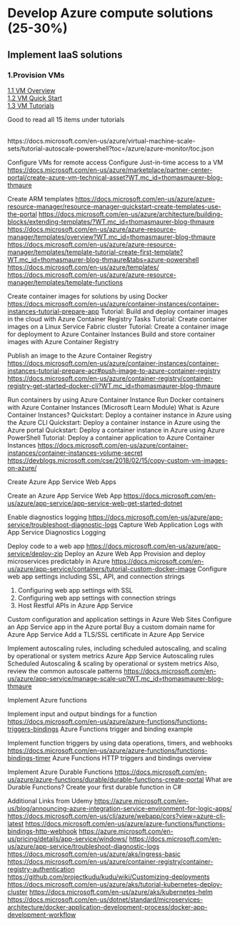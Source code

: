<h1>Develop Azure compute solutions (25-30%)</h1>
<h2>Implement IaaS solutions</h2>

<h3>1.Provision VMs</h3>
<a href='https://docs.microsoft.com/en-us/azure/virtual-machines/windows/overview'>1.1 VM Overview</a><br>
<a href='https://docs.microsoft.com/en-us/azure/virtual-machines/windows/quick-create-powershell'>1.2 VM Quick Start</a><br>
<a href='https://docs.microsoft.com/en-us/azure/virtual-machines/windows/tutorial-manage-vm'>1.3 VM Tutorials</a><p>Good to read all 15 items under tutorials</p><br>
https://docs.microsoft.com/en-us/azure/virtual-machine-scale-sets/tutorial-autoscale-powershell?toc=/azure/azure-monitor/toc.json

Configure VMs for remote access
Configure Just-in-time access to a VM
https://docs.microsoft.com/en-us/azure/marketplace/partner-center-portal/create-azure-vm-technical-asset?WT.mc_id=thomasmaurer-blog-thmaure

Create ARM templates
https://docs.microsoft.com/en-us/azure/azure-resource-manager/resource-manager-quickstart-create-templates-use-the-portal
https://docs.microsoft.com/en-us/azure/architecture/building-blocks/extending-templates/?WT.mc_id=thomasmaurer-blog-thmaure
https://docs.microsoft.com/en-us/azure/azure-resource-manager/templates/overview?WT.mc_id=thomasmaurer-blog-thmaure
https://docs.microsoft.com/en-us/azure/azure-resource-manager/templates/template-tutorial-create-first-template?WT.mc_id=thomasmaurer-blog-thmaure&tabs=azure-powershell
https://docs.microsoft.com/en-us/azure/templates/
https://docs.microsoft.com/en-us/azure/azure-resource-manager/templates/template-functions

Create container images for solutions by using Docker
https://docs.microsoft.com/en-us/azure/container-instances/container-instances-tutorial-prepare-app
Tutorial: Build and deploy container images in the cloud with Azure Container Registry Tasks
Tutorial: Create container images on a Linux Service Fabric cluster
Tutorial: Create a container image for deployment to Azure Container Instances
Build and store container images with Azure Container Registry

Publish an image to the Azure Container Registry
https://docs.microsoft.com/en-us/azure/container-instances/container-instances-tutorial-prepare-acr#push-image-to-azure-container-registry
https://docs.microsoft.com/en-us/azure/container-registry/container-registry-get-started-docker-cli?WT.mc_id=thomasmaurer-blog-thmaure

Run containers by using Azure Container Instance
Run Docker containers with Azure Container Instances (Microsoft Learn Module)
What is Azure Container Instances?
Quickstart: Deploy a container instance in Azure using the Azure CLI
Quickstart: Deploy a container instance in Azure using the Azure portal
Quickstart: Deploy a container instance in Azure using Azure PowerShell
Tutorial: Deploy a container application to Azure Container Instances
https://docs.microsoft.com/en-us/azure/container-instances/container-instances-volume-secret
https://devblogs.microsoft.com/cse/2018/02/15/copy-custom-vm-images-on-azure/

Create Azure App Service Web Apps

Create an Azure App Service Web App
https://docs.microsoft.com/en-us/azure/app-service/app-service-web-get-started-dotnet

Enable diagnostics logging
https://docs.microsoft.com/en-us/azure/app-service/troubleshoot-diagnostic-logs
Capture Web Application Logs with App Service Diagnostics Logging

Deploy code to a web app
https://docs.microsoft.com/en-us/azure/app-service/deploy-zip
Deploy an Azure Web App
Provision and deploy microservices predictably in Azure
https://docs.microsoft.com/en-us/azure/app-service/containers/tutorial-custom-docker-image
Configure web app settings including SSL, API, and connection strings
1. Configuring web app settings with SSL
2. Configuring web app settings with connection strings
3. Host Restful APIs in Azure App Service

Custom configuration and application settings in Azure Web Sites
Configure an App Service app in the Azure portal
Buy a custom domain name for Azure App Service
Add a TLS/SSL certificate in Azure App Service

Implement autoscaling rules, including scheduled autoscaling, and scaling by operational or system metrics
Azure App Service Autoscaling rules
Scheduled Autoscaling & scaling by operational or system metrics
Also, review the common autoscale patterns
https://docs.microsoft.com/en-us/azure/app-service/manage-scale-up?WT.mc_id=thomasmaurer-blog-thmaure

Implement Azure functions

Implement input and output bindings for a function
https://docs.microsoft.com/en-us/azure/azure-functions/functions-triggers-bindings
Azure Functions trigger and binding example

Implement function triggers by using data operations, timers, and webhooks
https://docs.microsoft.com/en-us/azure/azure-functions/functions-bindings-timer
Azure Functions HTTP triggers and bindings overview

Implement Azure Durable Functions
https://docs.microsoft.com/en-us/azure/azure-functions/durable/durable-functions-create-portal
What are Durable Functions?
Create your first durable function in C#

Additional Links from Udemy
https://azure.microsoft.com/en-us/blog/announcing-azure-integration-service-environment-for-logic-apps/
https://docs.microsoft.com/en-us/cli/azure/webapp/cors?view=azure-cli-latest
https://docs.microsoft.com/en-us/azure/azure-functions/functions-bindings-http-webhook
https://azure.microsoft.com/en-us/pricing/details/app-service/windows/
https://docs.microsoft.com/en-us/azure/app-service/troubleshoot-diagnostic-logs
https://docs.microsoft.com/en-us/azure/aks/ingress-basic
https://docs.microsoft.com/en-us/azure/container-registry/container-registry-authentication
https://github.com/projectkudu/kudu/wiki/Customizing-deployments
https://docs.microsoft.com/en-us/azure/aks/tutorial-kubernetes-deploy-cluster
https://docs.microsoft.com/en-us/azure/aks/kubernetes-helm
https://docs.microsoft.com/en-us/dotnet/standard/microservices-architecture/docker-application-development-process/docker-app-development-workflow
